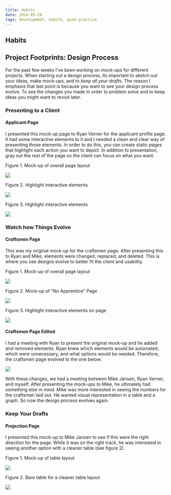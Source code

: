 ```yaml
---
title: Habits
date: 2014-05-29
tags: development, habits, good practice
---
```


<article>

<h1>Habits</h1>

<h2>Project Footprints: Design Process</h2>

<p>For the past few weeks I've been working on mock-ups for different projects. When starting out a design process, its important to sketch out your ideas, make mock-ups, and to <em>keep all your drafts</em>. The reason I emphasis that last point is because you want to see your design process evolve. To see the changes you made in order to problem solve and to keep ideas you might want to revisit later.</p>

<h3>Presenting to a Client</h3>

<h4>Applicant Page</h4>

<p>I presented this mock-up page to Ryan Verner for the applicant profile page. It had some interactive elements to it and I needed a clean and clear way of presenting those elements. In order to do this, you can create static pages that highlight each action you want to depict. In addition to presentation, gray out the rest of the page so the client can focus on what you want.</p>

<div class="box">
	<p>Figure 1. Mock-up of overall page layout</p>
	<img class="image" src="/images/habits1.jpg">
</div>

<div class="box">
	<p>Figure 2. Highlight interactive elements</p>
	<img class="image" src="/images/habits2.jpg">
</div>

<div class="box">
	<p>Figure 3. Highlight interactive elements</p>
	<img class="image" src="/images/habits3.jpg">
</div>

<h3>Watch how Things Evolve</h3>

<h4>Craftsmen Page</h4>

<p>This was my original mock-up for the craftsmen page. After presenting this to Ryan and Mike, elements were changed, replaced, and deleted. This is where you see designs evolve to better fit the client and usability.</p>

<div class="box">
	<p>Figure 1. Mock-up of overall page layout</p>
	<img class="image" src="/images/habits6.jpg">
</div>

<div class="box">
	<p>Figure 2. Mock-up of “No Apprentice” Page</p>
	<img class="image" src="/images/habits7.jpg">
</div>

<div class="box">
	<p>Figure 3. Highlight interactive elements on page</p>
	<img class="image" src="/images/habits8.jpg">
</div>

<h4> Craftsmen Page Edited</h4>

<p>I had a meeting with Ryan to present the original mock-up and he added and removed elements. Ryan knew which elements would be automated, which were unnecessary, and what options would be needed. Therefore, the craftsmen page evolved to the one below:</p>

<div class="box">
	<img class="image" src="/images/habits9.jpg">
</div>	

<p>With these changes, we had a meeting between Mike Jansen, Ryan Verner, and myself. After presenting the mock-ups to Mike, he ultimately had something else in mind. Mike was more interested in seeing the numbers for the craftsmen laid out. He wanted visual representation in a table and a graph. So now the design process evolves again.</p>

<h3>Keep Your Drafts</h3>

<h4>Projection Page</h4>

<p>I presented this mock-up to Mike Jansen to see if this were the right direction for the page. While it was on the right track, he was interested in seeing another option with a cleaner table (see figure 2).</p>

<div class="box">
	<p>Figure 1. Mock-up of table layout</p>
	<img class="image" src="/images/habits4.jpg">
</div>

<div class="box">
	<p>Figure 2. Bare table for a cleaner table layout</p>
	<img class="image" src="/images/habits5.jpg">
</div>


</article>

